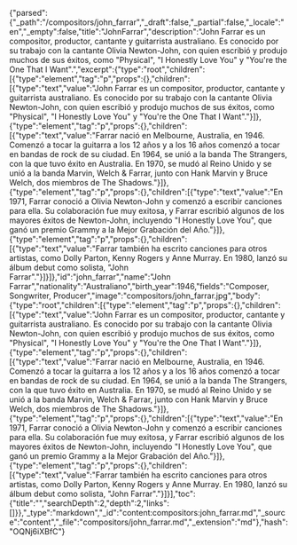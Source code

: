 {"parsed":{"_path":"/compositors/john_farrar","_draft":false,"_partial":false,"_locale":"en","_empty":false,"title":"JohnFarrar","description":"John Farrar es un compositor, productor, cantante y guitarrista australiano. Es conocido por su trabajo con la cantante Olivia Newton-John, con quien escribió y produjo muchos de sus éxitos, como \"Physical\", \"I Honestly Love You\" y \"You're the One That I Want\".","excerpt":{"type":"root","children":[{"type":"element","tag":"p","props":{},"children":[{"type":"text","value":"John Farrar es un compositor, productor, cantante y guitarrista australiano. Es conocido por su trabajo con la cantante Olivia Newton-John, con quien escribió y produjo muchos de sus éxitos, como \"Physical\", \"I Honestly Love You\" y \"You're the One That I Want\"."}]},{"type":"element","tag":"p","props":{},"children":[{"type":"text","value":"Farrar nació en Melbourne, Australia, en 1946. Comenzó a tocar la guitarra a los 12 años y a los 16 años comenzó a tocar en bandas de rock de su ciudad. En 1964, se unió a la banda The Strangers, con la que tuvo éxito en Australia. En 1970, se mudó al Reino Unido y se unió a la banda Marvin, Welch & Farrar, junto con Hank Marvin y Bruce Welch, dos miembros de The Shadows."}]},{"type":"element","tag":"p","props":{},"children":[{"type":"text","value":"En 1971, Farrar conoció a Olivia Newton-John y comenzó a escribir canciones para ella. Su colaboración fue muy exitosa, y Farrar escribió algunos de los mayores éxitos de Newton-John, incluyendo \"I Honestly Love You\", que ganó un premio Grammy a la Mejor Grabación del Año."}]},{"type":"element","tag":"p","props":{},"children":[{"type":"text","value":"Farrar también ha escrito canciones para otros artistas, como Dolly Parton, Kenny Rogers y Anne Murray. En 1980, lanzó su álbum debut como solista, \"John Farrar\"."}]}]},"id":"john_farrar","name":"John Farrar","nationality":"Australiano","birth_year":1946,"fields":"Composer, Songwriter, Producer","image":"compositors/john_farrar.jpg","body":{"type":"root","children":[{"type":"element","tag":"p","props":{},"children":[{"type":"text","value":"John Farrar es un compositor, productor, cantante y guitarrista australiano. Es conocido por su trabajo con la cantante Olivia Newton-John, con quien escribió y produjo muchos de sus éxitos, como \"Physical\", \"I Honestly Love You\" y \"You're the One That I Want\"."}]},{"type":"element","tag":"p","props":{},"children":[{"type":"text","value":"Farrar nació en Melbourne, Australia, en 1946. Comenzó a tocar la guitarra a los 12 años y a los 16 años comenzó a tocar en bandas de rock de su ciudad. En 1964, se unió a la banda The Strangers, con la que tuvo éxito en Australia. En 1970, se mudó al Reino Unido y se unió a la banda Marvin, Welch & Farrar, junto con Hank Marvin y Bruce Welch, dos miembros de The Shadows."}]},{"type":"element","tag":"p","props":{},"children":[{"type":"text","value":"En 1971, Farrar conoció a Olivia Newton-John y comenzó a escribir canciones para ella. Su colaboración fue muy exitosa, y Farrar escribió algunos de los mayores éxitos de Newton-John, incluyendo \"I Honestly Love You\", que ganó un premio Grammy a la Mejor Grabación del Año."}]},{"type":"element","tag":"p","props":{},"children":[{"type":"text","value":"Farrar también ha escrito canciones para otros artistas, como Dolly Parton, Kenny Rogers y Anne Murray. En 1980, lanzó su álbum debut como solista, \"John Farrar\"."}]}],"toc":{"title":"","searchDepth":2,"depth":2,"links":[]}},"_type":"markdown","_id":"content:compositors:john_farrar.md","_source":"content","_file":"compositors/john_farrar.md","_extension":"md"},"hash":"OQNj6iXBfC"}